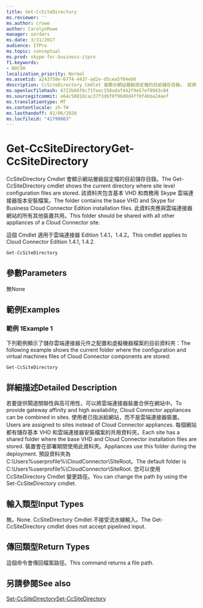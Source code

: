 ```yaml
---
title: Get-CcSiteDirectory
ms.reviewer: ''
ms.author: crowe
author: CarolynRowe
manager: serdars
ms.date: 3/31/2017
audience: ITPro
ms.topic: conceptual
ms.prod: skype-for-business-itpro
f1.keywords:
- NOCSH
localization_priority: Normal
ms.assetid: a243758e-6774-4437-ad2e-d5cea5f04eb6
description: CcSiteDirectory Cmdlet 會顯示網站層級設定檔的目前儲存目錄。 該資料夾包含基本 VHD 和商務用 Skype 雲端連接器版本安裝檔案。 此資料夾應與雲端連接器網站的所有其他裝置共用。
ms.openlocfilehash: 6722b66f6c71feec158adaf442f9e57ef9943c84
ms.sourcegitcommit: e64c50818cac37f3d6f0f96d0d4ff0f4bba24aef
ms.translationtype: MT
ms.contentlocale: zh-TW
ms.lasthandoff: 02/06/2020
ms.locfileid: "41799863"
---
```

# <a name="get-ccsitedirectory"></a><span data-ttu-id="fefd1-105">Get-CcSiteDirectory</span><span class="sxs-lookup"><span data-stu-id="fefd1-105">Get-CcSiteDirectory</span></span>
 
<span data-ttu-id="fefd1-106">CcSiteDirectory Cmdlet 會顯示網站層級設定檔的目前儲存目錄。</span><span class="sxs-lookup"><span data-stu-id="fefd1-106">The Get-CcSiteDirectory cmdlet shows the current directory where site level configuration files are stored.</span></span> <span data-ttu-id="fefd1-107">該資料夾包含基本 VHD 和商務用 Skype 雲端連接器版本安裝檔案。</span><span class="sxs-lookup"><span data-stu-id="fefd1-107">The folder contains the base VHD and Skype for Business Cloud Connector Edition installation files.</span></span> <span data-ttu-id="fefd1-108">此資料夾應與雲端連接器網站的所有其他裝置共用。</span><span class="sxs-lookup"><span data-stu-id="fefd1-108">This folder should be shared with all other appliances of a Cloud Connector site.</span></span>
  
<span data-ttu-id="fefd1-109">這個 Cmdlet 適用于雲端連接器 Edition 1.4.1，1.4.2。</span><span class="sxs-lookup"><span data-stu-id="fefd1-109">This cmdlet applies to Cloud Connector Edition 1.4.1, 1.4.2.</span></span>
  
```powershell
Get-CcSiteDirectory
```

## <a name="parameters"></a><span data-ttu-id="fefd1-110">參數</span><span class="sxs-lookup"><span data-stu-id="fefd1-110">Parameters</span></span>

<span data-ttu-id="fefd1-111">無</span><span class="sxs-lookup"><span data-stu-id="fefd1-111">None</span></span>
  
## <a name="examples"></a><span data-ttu-id="fefd1-112">範例</span><span class="sxs-lookup"><span data-stu-id="fefd1-112">Examples</span></span>
<span data-ttu-id="fefd1-113"><a name="Examples"> </a></span><span class="sxs-lookup"><span data-stu-id="fefd1-113"><a name="Examples"> </a></span></span>

### <a name="example-1"></a><span data-ttu-id="fefd1-114">範例 1</span><span class="sxs-lookup"><span data-stu-id="fefd1-114">Example 1</span></span>

<span data-ttu-id="fefd1-115">下列範例顯示了儲存雲端連接器元件之配置和虛擬機器檔案的目前資料夾：</span><span class="sxs-lookup"><span data-stu-id="fefd1-115">The following example shows the current folder where the configuration and virtual machines files of Cloud Connector components are stored:</span></span>
  
```powershell
Get-CcSiteDirectory
```

## <a name="detailed-description"></a><span data-ttu-id="fefd1-116">詳細描述</span><span class="sxs-lookup"><span data-stu-id="fefd1-116">Detailed Description</span></span>
<span data-ttu-id="fefd1-117"><a name="DetailedDescription"> </a></span><span class="sxs-lookup"><span data-stu-id="fefd1-117"><a name="DetailedDescription"> </a></span></span>

<span data-ttu-id="fefd1-118">若要提供閘道關聯性與高可用性，可以將雲端連接器裝置合併在網站中。</span><span class="sxs-lookup"><span data-stu-id="fefd1-118">To provide gateway affinity and high availability, Cloud Connector appliances can be combined in sites.</span></span> <span data-ttu-id="fefd1-119">使用者已指派給網站，而不是雲端連接器裝置。</span><span class="sxs-lookup"><span data-stu-id="fefd1-119">Users are assigned to sites instead of Cloud Connector appliances.</span></span> <span data-ttu-id="fefd1-120">每個網站都有儲存基本 VHD 和雲端連接器安裝檔案的共用資料夾。</span><span class="sxs-lookup"><span data-stu-id="fefd1-120">Each site has a shared folder where the base VHD and Cloud Connector installation files are stored.</span></span> <span data-ttu-id="fefd1-121">裝置會在部署期間使用此資料夾。</span><span class="sxs-lookup"><span data-stu-id="fefd1-121">Appliances use this folder during the deployment.</span></span> <span data-ttu-id="fefd1-122">預設資料夾為 C:\Users\%userprofile%\CloudConnector\SiteRoot。</span><span class="sxs-lookup"><span data-stu-id="fefd1-122">The default folder is C:\Users\%userprofile%\CloudConnector\SiteRoot.</span></span> <span data-ttu-id="fefd1-123">您可以使用 CcSiteDirectory Cmdlet 變更路徑。</span><span class="sxs-lookup"><span data-stu-id="fefd1-123">You can change the path by using the Set-CcSiteDirectory cmdlet.</span></span>
  
## <a name="input-types"></a><span data-ttu-id="fefd1-124">輸入類型</span><span class="sxs-lookup"><span data-stu-id="fefd1-124">Input Types</span></span>
<span data-ttu-id="fefd1-125"><a name="InputTypes"> </a></span><span class="sxs-lookup"><span data-stu-id="fefd1-125"><a name="InputTypes"> </a></span></span>

<span data-ttu-id="fefd1-126">無。</span><span class="sxs-lookup"><span data-stu-id="fefd1-126">None.</span></span> <span data-ttu-id="fefd1-127">CcSiteDirectory Cmdlet 不接受流水線輸入。</span><span class="sxs-lookup"><span data-stu-id="fefd1-127">The Get-CcSiteDirectory cmdlet does not accept pipelined input.</span></span>
  
## <a name="return-types"></a><span data-ttu-id="fefd1-128">傳回類型</span><span class="sxs-lookup"><span data-stu-id="fefd1-128">Return Types</span></span>
<span data-ttu-id="fefd1-129"><a name="ReturnTypes"> </a></span><span class="sxs-lookup"><span data-stu-id="fefd1-129"><a name="ReturnTypes"> </a></span></span>

<span data-ttu-id="fefd1-130">這個命令會傳回檔案路徑。</span><span class="sxs-lookup"><span data-stu-id="fefd1-130">This command returns a file path.</span></span>
  
## <a name="see-also"></a><span data-ttu-id="fefd1-131">另請參閱</span><span class="sxs-lookup"><span data-stu-id="fefd1-131">See also</span></span>
<span data-ttu-id="fefd1-132"><a name="ReturnTypes"> </a></span><span class="sxs-lookup"><span data-stu-id="fefd1-132"><a name="ReturnTypes"> </a></span></span>

[<span data-ttu-id="fefd1-133">Set-CcSiteDirectory</span><span class="sxs-lookup"><span data-stu-id="fefd1-133">Set-CcSiteDirectory</span></span>](set-ccsitedirectory.md)
  

